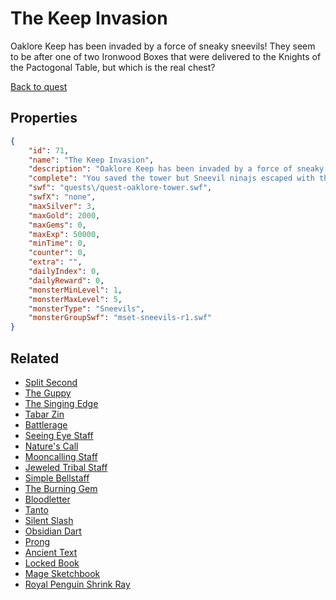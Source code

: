 # The Keep Invasion

Oaklore Keep has been invaded by a force of sneaky sneevils! They seem to be after one of two Ironwood Boxes that were delivered to the Knights of the Pactogonal Table, but which is the real chest?

[Back to quest](../quests.md)

## Properties

```json
{
    "id": 71,
    "name": "The Keep Invasion",
    "description": "Oaklore Keep has been invaded by a force of sneaky sneevils! They seem to be after one of two Ironwood Boxes that were delivered to the Knights of the Pactogonal Table, but which is the real chest?",
    "complete": "You saved the tower but Sneevil ninajs escaped with the real Ironwood Box, and you were left with the DECOY BOX!  It looks like you will have to get it back from the King Splurt himself!",
    "swf": "quests\/quest-oaklore-tower.swf",
    "swfX": "none",
    "maxSilver": 3,
    "maxGold": 2000,
    "maxGems": 0,
    "maxExp": 50000,
    "minTime": 0,
    "counter": 0,
    "extra": "",
    "dailyIndex": 0,
    "dailyReward": 0,
    "monsterMinLevel": 1,
    "monsterMaxLevel": 5,
    "monsterType": "Sneevils",
    "monsterGroupSwf": "mset-sneevils-r1.swf"
}
```

## Related

- [Split Second](../items/84-split-second.md)
- [The Guppy](../items/99-the-guppy.md)
- [The Singing Edge](../items/135-the-singing-edge.md)
- [Tabar Zin](../items/155-tabar-zin.md)
- [Battlerage](../items/180-battlerage.md)
- [Seeing Eye Staff](../items/187-seeing-eye-staff.md)
- [Nature's Call](../items/188-nature-s-call.md)
- [Mooncalling Staff](../items/191-mooncalling-staff.md)
- [Jeweled Tribal Staff](../items/193-jeweled-tribal-staff.md)
- [Simple Bellstaff ](../items/197-simple-bellstaff.md)
- [The Burning Gem](../items/198-the-burning-gem.md)
- [Bloodletter](../items/222-bloodletter.md)
- [Tanto](../items/223-tanto.md)
- [Silent Slash](../items/224-silent-slash.md)
- [Obsidian Dart](../items/225-obsidian-dart.md)
- [Prong](../items/238-prong.md)
- [Ancient Text](../items/734-ancient-text.md)
- [Locked Book](../items/735-locked-book.md)
- [Mage Sketchbook](../items/736-mage-sketchbook.md)
- [Royal Penguin Shrink Ray](../items/1425-royal-penguin-shrink-ray.md)

